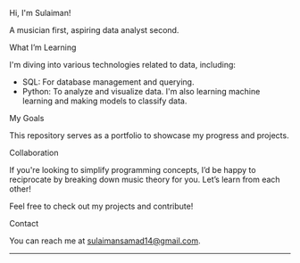 Hi, I'm Sulaiman!

A musician first, aspiring data analyst second.

What I’m Learning

I'm diving into various technologies related to data, including:
- SQL: For database management and querying.
- Python: To analyze and visualize data. I'm also learning machine learning and making models to classify data.

My Goals

This repository serves as a portfolio to showcase my progress and projects. 

Collaboration

If you're looking to simplify programming concepts, I’d be happy to reciprocate by breaking down music theory for you. Let’s learn from each other!

Feel free to check out my projects and contribute!

Contact

You can reach me at sulaimansamad14@gmail.com.

---

